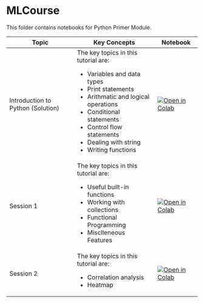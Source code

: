 # MLCourse
This folder contains notebooks for Python Primer Module.


| Topic  | Key Concepts | Notebook |
| ------------- | ------------- |--------|
| Introduction to Python (Solution) | The key topics in this tutorial are: <br><ul><li>Variables and data types</li><li>Print statements</li><li>Arithmatic and logical operations</li><li>Conditional statements</li><li>Control flow statements</li><li>Dealing with string</li><li>Writing functions</li></ul> | [![Open in Colab](https://colab.research.google.com/assets/colab-badge.svg)](https://colab.research.google.com/drive/1eYmbSXSLFJA57oUvZdS-UDmgC-j-DKU0?usp=share_link) |
| Session 1 | The key topics in this tutorial are: <br><ul><li>Useful built-in functions</li><li>Working with collections</li><li>Functional Programming</li><li>Misclleneous Features</li></ul> | [![Open in Colab](https://colab.research.google.com/assets/colab-badge.svg)](https://colab.research.google.com/drive/19KhVvbzBLIj_roUb0WI5cWS_K9nbV2vJ?usp=share_link) |
| Session 2 | The key topics in this tutorial are: <br><ul><li>Correlation analysis</li><li>Heatmap</li> | [![Open in Colab](https://colab.research.google.com/assets/colab-badge.svg)](https://colab.research.google.com/drive/1MbJ5s3JJfLiCKqOEdmXn0z0xyw8nPfi0?usp=share_link) |

